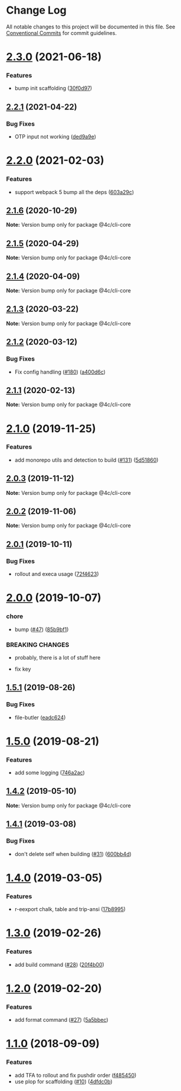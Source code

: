 # Change Log

All notable changes to this project will be documented in this file.
See [Conventional Commits](https://conventionalcommits.org) for commit guidelines.

# [2.3.0](https://github.com/4Catalyzer/cli/compare/@4c/cli-core@2.2.1...@4c/cli-core@2.3.0) (2021-06-18)


### Features

* bump init scaffolding ([30f0d97](https://github.com/4Catalyzer/cli/commit/30f0d9755a0f6b324216b9d14d3f0238a5b640f9))





## [2.2.1](https://github.com/4Catalyzer/cli/compare/@4c/cli-core@2.2.0...@4c/cli-core@2.2.1) (2021-04-22)


### Bug Fixes

* OTP input not working ([ded9a9e](https://github.com/4Catalyzer/cli/commit/ded9a9efc518313087bf117a7b2e674c06f81972))





# [2.2.0](https://github.com/4Catalyzer/cli/compare/@4c/cli-core@2.1.6...@4c/cli-core@2.2.0) (2021-02-03)


### Features

* support webpack 5 bump all the deps ([603a29c](https://github.com/4Catalyzer/cli/commit/603a29cfc8aa9ca10d6e8c06414ab75b8286ea86))





## [2.1.6](https://github.com/4Catalyzer/cli/compare/@4c/cli-core@2.1.5...@4c/cli-core@2.1.6) (2020-10-29)

**Note:** Version bump only for package @4c/cli-core





## [2.1.5](https://github.com/4Catalyzer/cli/compare/@4c/cli-core@2.1.4...@4c/cli-core@2.1.5) (2020-04-29)

**Note:** Version bump only for package @4c/cli-core





## [2.1.4](https://github.com/4Catalyzer/cli/compare/@4c/cli-core@2.1.3...@4c/cli-core@2.1.4) (2020-04-09)

**Note:** Version bump only for package @4c/cli-core





## [2.1.3](https://github.com/4Catalyzer/cli/compare/@4c/cli-core@2.1.2...@4c/cli-core@2.1.3) (2020-03-22)

**Note:** Version bump only for package @4c/cli-core





## [2.1.2](https://github.com/4Catalyzer/cli/compare/@4c/cli-core@2.1.1...@4c/cli-core@2.1.2) (2020-03-12)


### Bug Fixes

* Fix config handling ([#180](https://github.com/4Catalyzer/cli/issues/180)) ([a400d6c](https://github.com/4Catalyzer/cli/commit/a400d6ca0b3ee133a8d2d33e5c0224cb10b0c19c))





## [2.1.1](https://github.com/4Catalyzer/cli/compare/@4c/cli-core@2.1.0...@4c/cli-core@2.1.1) (2020-02-13)

**Note:** Version bump only for package @4c/cli-core





# [2.1.0](https://github.com/4Catalyzer/cli/compare/@4c/cli-core@2.0.3...@4c/cli-core@2.1.0) (2019-11-25)


### Features

* add monorepo utils and detection to build ([#131](https://github.com/4Catalyzer/cli/issues/131)) ([5d51860](https://github.com/4Catalyzer/cli/commit/5d51860d3b2a5dd5ba27714e9fe84159243e0019))





## [2.0.3](https://github.com/4Catalyzer/cli/compare/@4c/cli-core@2.0.2...@4c/cli-core@2.0.3) (2019-11-12)

**Note:** Version bump only for package @4c/cli-core





## [2.0.2](https://github.com/4Catalyzer/cli/compare/@4c/cli-core@2.0.1...@4c/cli-core@2.0.2) (2019-11-06)

**Note:** Version bump only for package @4c/cli-core





## [2.0.1](https://github.com/4Catalyzer/cli/compare/@4c/cli-core@2.0.0...@4c/cli-core@2.0.1) (2019-10-11)


### Bug Fixes

* rollout and execa usage ([72f4623](https://github.com/4Catalyzer/cli/commit/72f4623))





# [2.0.0](https://github.com/4Catalyzer/cli/compare/@4c/cli-core@1.5.1...@4c/cli-core@2.0.0) (2019-10-07)


### chore

* bump ([#47](https://github.com/4Catalyzer/cli/issues/47)) ([85b9bf1](https://github.com/4Catalyzer/cli/commit/85b9bf1))


### BREAKING CHANGES

* probably, there is a lot of stuff here

* fix key





## [1.5.1](https://github.com/4Catalyzer/cli/compare/@4c/cli-core@1.5.0...@4c/cli-core@1.5.1) (2019-08-26)


### Bug Fixes

* file-butler ([eadc624](https://github.com/4Catalyzer/cli/commit/eadc624))





# [1.5.0](https://github.com/4Catalyzer/cli/compare/@4c/cli-core@1.4.2...@4c/cli-core@1.5.0) (2019-08-21)


### Features

* add some logging ([746a2ac](https://github.com/4Catalyzer/cli/commit/746a2ac))





## [1.4.2](https://github.com/4Catalyzer/cli/compare/@4c/cli-core@1.4.1...@4c/cli-core@1.4.2) (2019-05-10)

**Note:** Version bump only for package @4c/cli-core





## [1.4.1](https://github.com/4Catalyzer/cli/compare/@4c/cli-core@1.4.0...@4c/cli-core@1.4.1) (2019-03-08)


### Bug Fixes

* don't delete self when building ([#31](https://github.com/4Catalyzer/cli/issues/31)) ([600bb4d](https://github.com/4Catalyzer/cli/commit/600bb4d))





# [1.4.0](https://github.com/4Catalyzer/cli/compare/@4c/cli-core@1.3.0...@4c/cli-core@1.4.0) (2019-03-05)


### Features

* r-eexport chalk, table and trip-ansi ([17b8995](https://github.com/4Catalyzer/cli/commit/17b8995))





# [1.3.0](https://github.com/4Catalyzer/cli/compare/@4c/cli-core@1.2.0...@4c/cli-core@1.3.0) (2019-02-26)


### Features

* add build command ([#28](https://github.com/4Catalyzer/cli/issues/28)) ([20f4b00](https://github.com/4Catalyzer/cli/commit/20f4b00))





# [1.2.0](https://github.com/4Catalyzer/cli/compare/@4c/cli-core@1.1.0...@4c/cli-core@1.2.0) (2019-02-20)

### Features

- add format command ([#27](https://github.com/4Catalyzer/cli/issues/27)) ([5a5bbec](https://github.com/4Catalyzer/cli/commit/5a5bbec))

<a name="1.1.0"></a>

# [1.1.0](https://github.com/4Catalyzer/cli/compare/@4c/cli-core@1.0.0...@4c/cli-core@1.1.0) (2018-09-09)

### Features

- add TFA to rollout and fix pushdir order ([f485450](https://github.com/4Catalyzer/cli/commit/f485450))
- use plop for scaffolding ([#10](https://github.com/4Catalyzer/cli/issues/10)) ([4dfdc0b](https://github.com/4Catalyzer/cli/commit/4dfdc0b))
